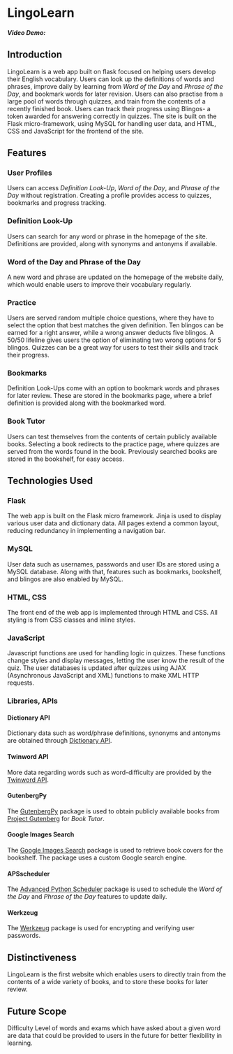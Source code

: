 # LingoLearn
##### Video Demo: 


## Introduction
LingoLearn is a web app built on flask focused on helping users develop their English vocabulary. Users can look up the
definitions of words and phrases, improve daily by learning from *Word of the Day* and *Phrase of the Day*, and bookmark 
words for later revision. Users can also practise from a large pool of words through quizzes, and train from the
contents of a recently finished book. Users can track their progress using Blingos- a token awarded for answering
correctly in quizzes.
The site is built on the Flask micro-framework, using MySQL for handling user data, and HTML, CSS and JavaScript for
the frontend of the site.


## Features

### User Profiles
Users can access *Definition Look-Up*, *Word of the Day*, and *Phrase of the Day* without registration. Creating a profile provides access to quizzes, bookmarks and progress tracking.

### Definition Look-Up
Users can search for any word or phrase in the homepage of the site. Definitions are provided, along with synonyms and antonyms if available.

### Word of the Day and Phrase of the Day
A new word and phrase are updated on the homepage of the website daily, which would enable users to improve their vocabulary regularly.

### Practice
Users are served random multiple choice questions, where they have to select the option that best matches the given definition. Ten blingos can be earned for a right answer, while a wrong answer deducts five blingos. A 50/50 lifeline gives users the option of eliminating two wrong options for 5 blingos. Quizzes can be a great way for users to test their skills and track their progress.

### Bookmarks
Definition Look-Ups come with an option to bookmark words and phrases for later review. These are stored in the bookmarks page, where a brief definition is provided along with the bookmarked word.

### Book Tutor
Users can test themselves from the contents of certain publicly available books. Selecting a book redirects to the practice page, where quizzes are served from the words found in the book. Previously searched books are stored in the bookshelf, for easy access.


## Technologies Used

### Flask
The web app is built on the Flask micro framework. Jinja is used to display various user data and dictionary data. All pages extend a common layout, reducing redundancy in implementing a navigation bar.

### MySQL
User data such as usernames, passwords and user IDs are stored using a MySQL database. Along with that, features such as bookmarks, bookshelf, and blingos are also enabled by MySQL.

### HTML, CSS
The front end of the web app is implemented through HTML and CSS. All styling is from CSS classes and inline styles.

### JavaScript
Javascript functions are used for handling logic in quizzes. These functions change styles and display messages, letting the user know the result of the quiz. The user databases is updated after quizzes using AJAX (Asynchronous JavaScript and XML) functions to make XML HTTP requests.

### Libraries, APIs

#### Dictionary API
Dictionary data such as word/phrase definitions, synonyms and antonyms are obtained through [Dictionary API](dictionaryapi.dev).

#### Twinword API
More data regarding words such as word-difficulty are provided by the [Twinword API](https://rapidapi.com/twinword/api/word-dictionary).

#### GutenbergPy
The [GutenbergPy](https://pypi.org/project/gutenbergpy/) package is used to obtain publicly available books from [Project Gutenberg](https://www.gutenberg.org/) for *Book Tutor*.

#### Google Images Search
The [Google Images Search](https://pypi.org/project/Google-Images-Search/) package is used to retrieve book covers for the bookshelf. The package uses a custom Google search engine.

#### APSscheduler
The [Advanced Python Scheduler](https://pypi.org/project/APScheduler/) package is used to schedule the *Word of the Day* and *Phrase of the Day* features to update daily.

#### Werkzeug
The [Werkzeug](https://pypi.org/project/Werkzeug/) package is used for encrypting and verifying user passwords.


## Distinctiveness
LingoLearn is the first website which enables users to directly train from the contents of a wide variety of books, and to store these books for later review.

## Future Scope
Difficulty Level of words and exams which have asked about a given word are data that could be provided to users in the future for better flexibility in learning.